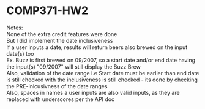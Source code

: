 # COMP371-HW2
Notes: <br>
None of the extra credit features were done <br>
But I did implement the date inclusiveness <br>
If a user inputs a date, results will return beers also brewed on the input date(s) too <br>
Ex. Buzz is first brewed on 09/2007, so a start date and/or end date having the input(s) "09/2007" will still display the Buzz Brew <br>
Also, validation of the date range i.e Start date must be earlier than end date is still checked with the inclusiveness is still checked - its done by checking the PRE-inlcusivness of the date ranges <br>
Also, spaces in names a user inputs are also valid inputs, as they are replaced with underscores per the API doc
